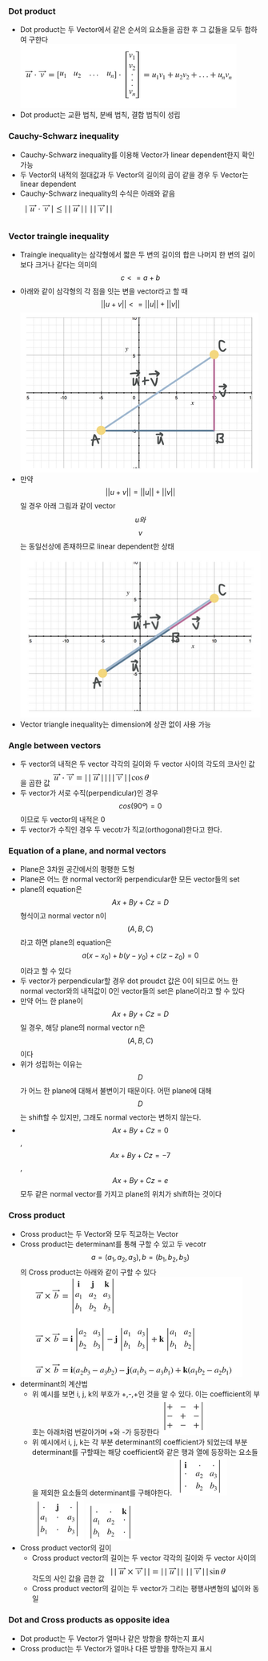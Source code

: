 ### Dot product
- Dot product는 두 Vector에서 같은 순서의 요소들을 곱한 후 그 값들을 모두 합하여 구한다
![alt text](../Linear%20Algebra/images/Dot%20product%20and%20Cross%20product-Dot%20product%20예시.png)
- Dot product는 교환 법칙, 분배 법칙, 결합 법칙이 성립

### Cauchy-Schwarz inequality
- Cauchy-Schwarz inequality를 이용해 Vector가 linear dependent한지 확인 가능
- 두 Vector의 내적의 절대값과 두 Vector의 길이의 곱이 같을 경우 두 Vector는 linear dependent
- Cauchy-Schwarz inequality의 수식은 아래와 같음
![alt text](../Linear%20Algebra/images/Dot%20product%20and%20Cross%20product-Cauchy-Schwarz%20inequality.png)

### Vector traingle inequality
- Traingle inequality는 삼각형에서 짧은 두 변의 길이의 합은 나머지 한 변의 길이보다 크거나 같다는 의미의 $$c<=a+b$$
- 아래와 같이 삼각형의 각 점을 잇는 변을 vector라고 할 때 $$||u+v||<=||u||+||v||$$
![alt text](../Linear%20Algebra/images/Dot%20product%20and%20Cross%20product-Vector%20triangle%20inequality.png)
- 만약 $$||u+v||=||u||+||v||$$일 경우 아래 그림과 같이 vector $$u와$$ $$v$$는 동일선상에 존재하므로 linear dependent한 상태
![alt text](../Linear%20Algebra/images/Dot%20product%20and%20Cross%20product-Vector%20triangle%20inequality2.png)
- Vector triangle inequality는 dimension에 상관 없이 사용 가능

### Angle between vectors
- 두 vector의 내적은 두 vector 각각의 길이와 두 vector 사이의 각도의 코사인 값을 곱한 값
![alt text](../Linear%20Algebra/images/Dot%20product%20and%20Cross%20product-Angle%20between%20vectors.png)
- 두 vector가 서로 수직(perpendicular)인 경우 $$cos(90º) = 0$$이므로 두 vector의 내적은 0
- 두 vector가 수직인 경우 두 vecotr가 직교(orthogonal)한다고 한다.

### Equation of a plane, and normal vectors
- Plane은 3차원 공간에서의 평평한 도형
- Plane은 어느 한 normal vector와 perpendicular한 모든 vector들의 set
- plane의 equation은 $$Ax+By+Cz=D$$ 형식이고 normal vector n이 $$(A, B, C)$$라고 하면 plane의 equation은 $$a(x-x_0)+b(y-y_0)+c(z-z_0)=0$$이라고 할 수 있다
- 두 vector가 perpendicular할 경우 dot proudct 값은 0이 되므로 어느 한 normal vector와의 내적값이 0인 vector들의 set은 plane이라고 할 수 있다
- 만약 어느 한 plane이 $$Ax+By+Cz=D$$일 경우, 해당 plane의 normal vector n은 $$(A, B, C)$$이다
- 위가 성립하는 이유는 $$D$$가 어느 한 plane에 대해서 불변이기 때문이다. 어떤 plane에 대해 $$D$$는 shift할 수 있지만, 그래도 normal vector는 변하지 않는다.
- $$Ax+By+Cz=0$$, $$Ax+By+Cz=-7$$, $$Ax+By+Cz=e$$ 모두 같은 normal vector를 가지고 plane의 위치가 shift하는 것이다 

### Cross product
- Cross product는 두 Vector와 모두 직교하는 Vector
- Cross product는 determinant를 통해 구할 수 있고 두 vecotr $$a=(a_1,a_2,a_3), b=(b_1,b_2,b_3)$$의 Cross product는 아래와 같이 구할 수 있다
![alt text](../Linear%20Algebra/images/Dot%20product%20and%20Cross%20product-Cross%20product1.png)
- determinant의 계산법
  - 위 예시를 보면 i, j, k의 부호가 +,-,+인 것을 알 수 있다. 이는 coefficient의 부호는 아래처럼 번갈아가며 +와 -가 등장한다
  ![alt text](../Linear%20Algebra/images/Dot%20product%20and%20Cross%20product-Cross%20product2.png)
  - 위 예시에서 i, j, k는 각 부분 determinant의 coefficient가 되었는데 부분 determinant를 구할때는 해당 coefficient와 같은 행과 열에 등장하는 요소들을 제외한 요소들의 determinant를 구해야한다.
  ![alt text](../Linear%20Algebra/images/Dot%20product%20and%20Cross%20product-Cross%20product3.png)
  ![alt text](../Linear%20Algebra/images/Dot%20product%20and%20Cross%20product-Cross%20product4.png)
  ![alt text](../Linear%20Algebra/images/Dot%20product%20and%20Cross%20product-Cross%20product5.png)
- Cross product vector의 길이
  - Cross product vector의 길이는 두 vector 각각의 길이와 두 vector 사이의 각도의 사인 값을 곱한 값
  ![alt text](../Linear%20Algebra/images/Dot%20product%20and%20Cross%20product-Cross%20product6.png)
  - Cross product vector의 길이는 두 vector가 그리는 평행사변형의 넓이와 동일

### Dot and Cross products as opposite idea
- Dot product는 두 Vector가 얼마나 같은 방향을 향하는지 표시
- Cross product는 두 Vector가 얼마나 다른 방향을 향하는지 표시